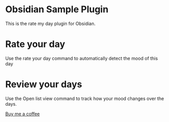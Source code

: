 # Obsidian Sample Plugin

This is the rate my day plugin for Obsidian.


# Rate your day

Use the rate your day command to automatically detect the mood of this day

# Review your days

Use the Open list view command to track how your mood changes over the days.

[Buy me a coffee](https://buymeacoffee.com/ktxdym)